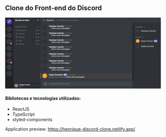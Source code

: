 
## Clone do Front-end do Discord 

![Tela do jogot](https://github.com/henriquecatunda/clone-discord/blob/master/Screenshot.png)

#### Bibliotecas e tecnologias utilizadas:

* ReactJS
* TypeScript
* styled-components


Application preview: https://henrique-discord-clone.netlify.app/

